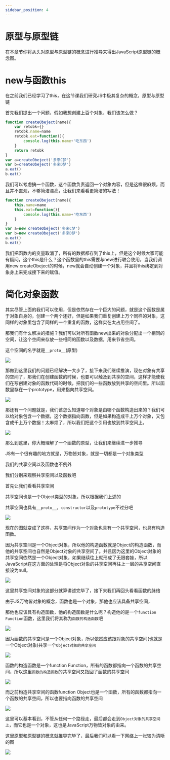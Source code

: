 ```yaml
---
sidebar_position: 4
---
```


# 原型与原型链

在本章节你将从头对原型与原型链的概念进行推导来得出JavaScript原型链的概念图。

# new与函数this

在之前我们已经学习了this，在这节课我们研究JS中极其复杂的概念，原型与原型链

首先我们提出一个问题，假如我想创建上百个对象，我们该怎么做？

```js
function createObeject(name){
    var retobk={}
    retobk.name=name
    retobk.eat=function(){
        console.log(this.name+'吃东西')
    }
    return retobk
}
var a=createObeject('多来C梦')
var b=createObeject('多来D梦')
a.eat()
b.eat()
```
我们可以考虑搞一个函数，这个函数负责返回一个对象内容，但是这样很麻烦，而且并不直观，不够简洁漂亮，让我们来看看更简洁的写法！

```js
function createObeject(name){
    this.name=name
    this.eat=function(){
        console.log(this.name+'吃东西')
    }
}
var a=new createObeject('多来C梦')
var b=new createObeject('多来D梦')
a.eat()
b.eat()
```

我们把函数内的变量取消了，所有的数据都存到了this上，但是这个时候大家可能有疑问，这个this是什么？这个函数里的this需要与new进行联合使用，当我们调用new createObeject的时候，new就会自动创建一个对象，并且将this绑定到对象身上来完成接下来的赋值。

# 简化对象函数

其实尽管上面的我们可以使用，但是依然存在一个巨大的问题，就是这个函数是属于对象自身的，创建一个两个还好，但是如果我们重复创建上万个同样的对象，这同样的对象里包含了同样的一个重复的函数，这样实在太占用空间了。

那我们有什么解决的措施？我们可以对所有函数new出来的对象分配出一个相同的空间，让这个空间来存放一些相同的函数以及数据，用来节省空间。

这个空间的名字就是`__proto__`(原型)

![](./img/04/1.png)

那做到这里我们的问题已经解决一大步了，接下来我们继续推演，现在对象有共享的空间了，那我们在创建函数的时候，也要可以触及到共享的空间，这样才能使我们在写创建对象的函数代码的时候，把我们的一些函数放到共享的空间里。所以函数里存在一个prototype，用来指向共享空间。

![](./img/04/2.png)

那还有一个问题就是，我们该怎么知道哪个对象是由哪个函数构造出来的？我们可以给对象包含一个数据，这个数据指向函数，但是如果构造成千上万个对象，又包含成千上万个数据！太麻烦了，所以我们把这个引用也放到共享空间上。

![](./img/04/3.png)

那么到这里，你大概理解了一个函数的原型，让我们来继续进一步推导

JS有一个很有趣的地方就是，万物皆对象，就是一切都是一个对象类型

我们的共享空间以及函数也不例外

我们分别来观察共享空间以及函数吧

首先让我们看看共享空间

共享空间也是一个Object类型的对象，所以根据我们上述的

共享空间也具有`__proto__`，`constructor`以及`prototype`不过分吧

![](./img/04/4.png)

现在的图就变成了这样，共享空间作为一个对象也具有一个共享空间，也具有构造函数。

因为共享空间是一个Object对象，所以他的构造函数就是Object的构造函数，而他的共享空间也自然是Object对象的共享空间了。并且因为这里的Object对象的共享空间依然是一个Object对象，如果继续往上就形成了无限套娃，所以JavaScript在这方面的处理是将Object对象的共享空间再往上一层的共享空间直接设为null。

![](./img/04/5.png)

这里共享空间对象的这部分就算讲述完毕了，接下来我们再回头看看函数的脉络

由于JS万物皆对象的概念，函数也是一个对象，那他也应该具备共享空间，

那他也应该具有构造函数，他的构造函数是什么呢？构造他的是一个`function Function`函数，这里我们将其称为`函数的构造函数`吧

![](./img/04/6.png)

因为函数的共享空间是一个Object对象，所以依然应该跟对象的共享空间(也就是一个Object对象)共享一个`Object对象的共享空间`

![](./img/04/7.png)

函数的构造函数是一个function Function，所有的函数都指向一个函数的共享空间，所以这里`函数的构造函数`的共享空间又指回了函数的共享空间

![](./img/04/8.png)

而之前构造共享空间的函数function Object也是一个函数，所有的函数都指向一个函数的共享空间，所以也要指向函数的共享空间

![](./img/04/9.png)

这里可以基本看到，不管从任何一个路径走，最后都会走到`Object对象的共享空间上`，而它也是一个对象，这也是JavaScript万物皆对象的由来。

这里原型和原型链的概念就推导完毕了，最后我们可以看一下网络上一张较为清晰的图

![](./img/04/10.png)